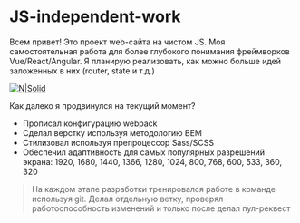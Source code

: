 # JS-independent-work

Всем привет! Это проект web-сайта на чистом JS. Моя самостоятельная работа для более глубокого понимания фреймворков Vue/React/Angular. Я планирую реализовать, как можно больше идей заложенных в них (router, state и т.д.)

[![N|Solid](https://i.ibb.co/YDmLcJ2/logoY.png)](https://nodesource.com/products/nsolid)

Как далеко я продвинулся на текущий момент?

  - Прописал конфигурацию webpack
  - Сделал верстку используя методологию BEM 
  - Стилизовал используя препроцессор Sass/SCSS
  - Обеспечил адаптивность для самых популярных разрешений экрана: 1920, 1680, 1440, 1366, 1280, 1024, 800, 768, 600, 533, 360, 320

> На каждом этапе разработки тренировался работе в команде используя git. Делал отдельную ветку, проверял работоспособность изменений и только после делал пул-реквест

